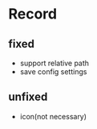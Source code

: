 # Record

## fixed

- support relative path
-  save config settings

## unfixed

- icon(not necessary)